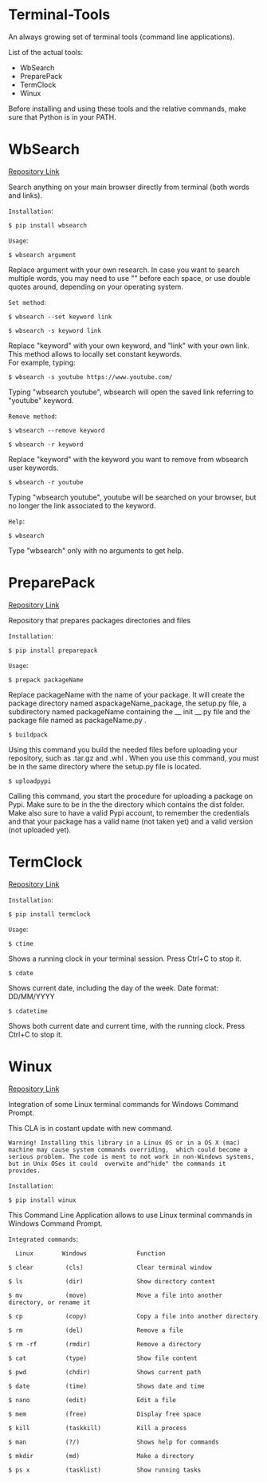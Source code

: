 # Terminal-Tools

An always growing set of terminal tools (command line applications).

List of the actual tools:
- WbSearch
- PreparePack
- TermClock
- Winux

Before installing and using these tools and the relative commands, make sure that Python is in your PATH.

# WbSearch

[Repository Link](https://www.github.com/CargoCodes/WbSearch)

Search anything on your main browser directly from terminal (both words and links).

`Installation`:

    $ pip install wbsearch

`Usage`:

    $ wbsearch argument

Replace argument with your own research.
In case you want to search multiple words, you may need to use "\" before each space,
or use double quotes around, depending on your operating system. 

`Set method`:

    $ wbsearch --set keyword link

    $ wbsearch -s keyword link

Replace "keyword" with your own keyword, and "link" with your own link.
This method allows to locally set constant keywords. \
For example, typing:

    $ wbsearch -s youtube https://www.youtube.com/ 

Typing "wbsearch youtube", wbsearch will open the
saved link referring to "youtube" keyword.

`Remove method`:

    $ wbsearch --remove keyword

    $ wbsearch -r keyword

Replace "keyword" with the keyword you want to remove from wbsearch user keywords.

    $ wbsearch -r youtube

Typing "wbsearch youtube", youtube will be searched on your browser, but no longer the link associated to the keyword.

`Help`:

    $ wbsearch
    
Type "wbsearch" only with no arguments to get help.

# PreparePack

[Repository Link](https://www.github.com/CargoCodes/PreparePack)

Repository that prepares packages directories and files

`Installation`:

    $ pip install preparepack

`Usage`:

    $ prepack packageName

Replace packageName with the name of your package. It will create the package directory named aspackageName_package, the setup.py file, a subdirectory named packageName containing the __ init __.py file and the package file named as packageName.py .

    $ buildpack 

Using this command you build the needed files before uploading your repository, such as .tar.gz and .whl . When you use this command, you must be in the same directory where the setup.py file is located.

    $ uploadpypi

Calling this command, you start the procedure for uploading a package on Pypi. Make sure to be in the the directory which contains the dist folder. Make also sure to have a valid Pypi account, to remember the credentials and that your package has a valid name (not taken yet) and a valid version (not uploaded yet).

# TermClock



[Repository Link](https://pypi.org/project/termclock/)

`Installation`:

    $ pip install termclock
    
`Usage`:

    $ ctime
    
Shows a running clock in your terminal session. Press Ctrl+C to stop it.

    $ cdate
    
Shows current date, including the day of the week. Date format: DD/MM/YYYY

    $ cdatetime
    
Shows both current date and current time, with the running clock. Press Ctrl+C to stop it.

# Winux

[Repository Link](https://www.github.com/CargoCodes/winux)

Integration of some Linux terminal commands for Windows Command Prompt.

This CLA is in costant update with new command.

`Warning! Installing this library in a Linux OS or in a OS X (mac) machine may cause system commands overriding, 
which could become a serious problem. The code is ment to not work in non-Windows systems, but in Unix OSes it could 
overwite and"hide" the commands it provides.`



`Installation`:

    $ pip install winux

This Command Line Application allows to use Linux terminal commands in Windows Command Prompt.


`Integrated commands`: 
    
      Linux        Windows              Function

    $ clear         (cls)               Clear terminal window

    $ ls            (dir)               Show directory content

    $ mv            (move)              Move a file into another directory, or rename it

    $ cp            (copy)              Copy a file into another directory

    $ rm            (del)               Remove a file
    
    $ rm -rf        (rmdir)             Remove a directory

    $ cat           (type)              Show file content

    $ pwd           (chdir)             Shows current path

    $ date          (time)              Shows date and time

    $ nano          (edit)              Edit a file

    $ mem           (free)              Display free space

    $ kill          (taskkill)          Kill a process

    $ man           (?/)                Shows help for commands

    $ mkdir         (md)                Make a directory

    $ ps x          (tasklist)          Show running tasks

